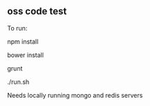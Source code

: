 ## oss code test

To run: 


npm install


bower install


grunt


./run.sh

Needs locally running mongo and redis servers
